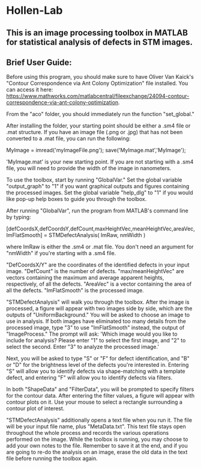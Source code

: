 # Hollen-Lab

This is an image processing toolbox in MATLAB for statistical analysis of defects in STM images.
-
Brief User Guide:
-
Before using this program, you should make sure to have Oliver Van Kaick's "Contour Correspondence via Ant Colony Optimization" file installed. You can access it here: https://www.mathworks.com/matlabcentral/fileexchange/24094-contour-correspondence-via-ant-colony-optimization.

From the "aco" folder, you should immediately run the function "set_global."

After installing the folder, your starting point should be either a .sm4 file or .mat structure. If you have an image file (.png or .jpg) that has not been converted to a .mat file, you can run the following: 

MyImage = imread('myImageFile.png');
save('MyImage.mat','MyImage');

'MyImage.mat' is your new starting point. If you are not starting with a .sm4 file, you will need to provide the width of the image in nanometers. 

To use the toolbox, start by running "GlobalVar." Set the global variable "output_graph" to "1" if you want graphical outputs and figures containing the processed images. Set the global variable "help_dlg" to "1" if you would like pop-up help boxes to guide you through the toolbox.

After running "GlobalVar", run the program from MATLAB's command line by typing:

[defCoordsX,defCoordsY,defCount,maxHeightVec,meanHeightVec,areaVec,ImFlatSmooth] = STMDefectAnalysis( ImRaw, nmWidth )

where ImRaw is either the .sm4 or .mat file. You don't need an argument for "nmWidth" if you're starting with a .sm4 file.

"DefCoordsX/Y" are the coordinates of the identified defects in your input image. "DefCount" is the number of defects. "max/meanHeightVec" are vectors containing the maximum and average apparent heights, respectively, of all the defects. "AreaVec" is a vector containing the area of all the defects. "ImFlatSmooth" is the processed image. 

"STMDefectAnalysis" will walk you through the toolbox. After the image is processed, a figure will appear with two images side by side, which are the outputs of "UniformBackground." You will be asked to choose an image to use in analysis. If both images have eliminated too many details from the processed image, type "3" to use "ImFlatSmooth" instead, the output of "ImageProcess." The prompt will ask: 'Which image would you like to include for analysis? Please enter "1" to select the first image, and "2" to select the second. Enter "3" to analyze the processed image.'

Next, you will be asked to type "S" or "F" for defect identification, and "B" or "D" for the brightness level of the defects you're interested in. Entering "S" will allow you to identify defects via shape-matching with a template defect, and entering "F" will allow you to identify defects via filters.

In both "ShapeData" and "FilterData", you will be prompted to specify filters for the contour data. After entering the filter values, a figure will appear with contour plots on it. Use your mouse to select a rectangle surrounding a contour plot of interest.

"STMDefectAnalysis" additionally opens a text file when you run it. The file will be your input file name, plus "MetaData.txt". This text file stays open throughout the whole process and records the various operations performed on the image. While the toolbox is running, you may choose to add your own notes to the file. Remember to save it at the end, and if you are going to re-do the analysis on an image, erase the old data in the text file before running the toolbox again.
